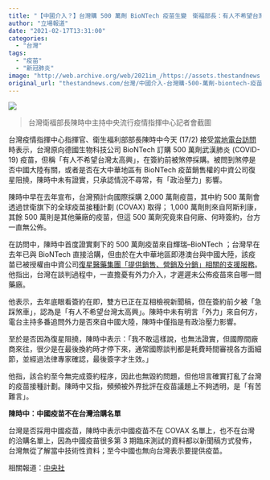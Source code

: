 ```yaml
---
title: "【中國介入？】台灣購 500 萬劑 BioNTech 疫苗生變　衛福部長：有人不希望台灣太高興"
author: "立場報道"
date: "2021-02-17T13:31:00"
categories:
  - "台灣"
tags:
  - "疫苗"
  - "新冠肺炎"
image: "http://web.archive.org/web/2021im_/https://assets.thestandnews.com/media/photos/TW_tVPys_36UtYvP.png"
original_url: "thestandnews.com/台灣/中國介入-台灣購-500-萬劑-biontech-疫苗生變-衛福部長-有人不希望台灣太高興"
---
```

![](http://web.archive.org/web/2021im_/https://assets.thestandnews.com/media/photos/TW_tVPys_36UtYvP.png)
> 台灣衛福部長陳時中主持中央流行疫情指揮中心記者會截圖

台灣疫情指揮中心指揮官、衛生福利部部長陳時中今天 (17/2) 接受[當地電台訪問](http://web.archive.org/web/20211229094714/https://www.facebook.com/581140811952464/videos/814545429407704/)時表示，台灣原向德國生物科技公司 BioNTech 訂購 500 萬劑武漢肺炎 (COVID-19) 疫苗，但稱「有人不希望台灣太高興」，在簽約前被煞停採購。被問到煞停是否中國大陸有關，或者是否在大中華地區有 BioNTech 疫苗銷售權的中資公司復星阻撓，陳時中未有證實，只承認情況不尋常，有「政治壓力」影響。

陳時中早在去年宣布，台灣預計向國際採購 2,000 萬劑疫苗，其中約 500 萬劑會透過世衛旗下的全球疫苗接種計劃 (COVAX) 取得； 1,000 萬劑則來自阿斯利康，其餘 500 萬則是其他藥廠的疫苗，但這 500 萬劑究竟來自何廠、何時簽約，台方一直無公佈。

在訪問中，陳時中首度證實剩下的 500 萬劑疫苗來自輝瑞–BioNTech ；台灣早在去年已與 BioNTech 直接洽購，但由於在大中華地區即港澳台與中國大陸，該疫苗已被授權由中資公司[復星醫藥集團「提供銷售、營銷及分銷」相關的支援服務](http://web.archive.org/web/20211229094714/https://www1.hkexnews.hk/listedco/listconews/sehk/2020/0827/2020082701239_c.pdf)。他指出，台灣在談判過程中，一直擔憂有外力介入，才遲遲未公佈疫苗來自哪一間藥廠。

他表示，去年底眼看簽約在即，雙方已正在互相檢視新聞稿，但在簽約前夕被「急踩煞車」，認為是「有人不希望台灣太高興」。陳時中未有明言「外力」來自何方，電台主持多番追問外力是否來自中國大陸，陳時中僅指是有政治壓力影響。

至於是否因為復星阻撓，陳時中表示：「我不敢這樣說，也無法證實，但國際間廠商來往，很少是在最後換約時才停下來，通常國際談判都是耗費時間審視各方面細節，並經過法律專家確認，最後簽字才生效。」

他指，該合約至今無完成簽約程序，因此也無毀約問題，但他坦言確實打亂了台灣的疫苗接種計劃。陳時中又指，頻頻被外界批評在疫苗議題上不夠透明，是「有苦難言」。

**陳時中：中國疫苗不在台灣洽購名單**

台灣是否採用中國疫苗，陳時中表示中國疫苗不在 COVAX 名單上，也不在台灣的洽購名單上，因為中國疫苗很多第 3 期臨床測試的資料都以新聞稿方式發佈，台灣無從了解當中技術性資料；至今中國也無向台灣表示要提供疫苗。

相關報道：[中央社](http://web.archive.org/web/20211229094714/https://www.cna.com.tw/news/firstnews/202102175004.aspx)